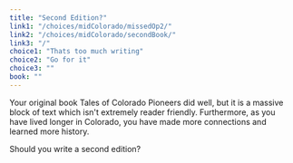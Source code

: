 ```yaml
---
title: "Second Edition?"
link1: "/choices/midColorado/missedOp2/"
link2: "/choices/midColorado/secondBook/"
link3: "/"
choice1: "Thats too much writing"
choice2: "Go for it"
choice3: ""
book: ""
---
```

Your original book <span class="italic">Tales of Colorado Pioneers</span> did well, but it is a massive block of text which isn't extremely reader friendly. Furthermore, as you have lived longer in Colorado, you have made more connections and learned more history. 

Should you write a second edition?